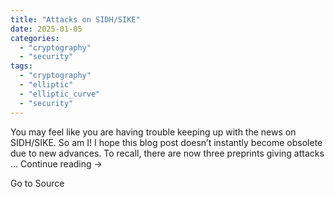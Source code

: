 ```yaml
---
title: "Attacks on SIDH/SIKE"
date: 2025-01-05
categories: 
  - "cryptography"
  - "security"
tags: 
  - "cryptography"
  - "elliptic"
  - "elliptic_curve"
  - "security"
---
```


You may feel like you are having trouble keeping up with the news on SIDH/SIKE. So am I! I hope this blog post doesn’t instantly become obsolete due to new advances. To recall, there are now three preprints giving attacks … Continue reading →

Go to Source

